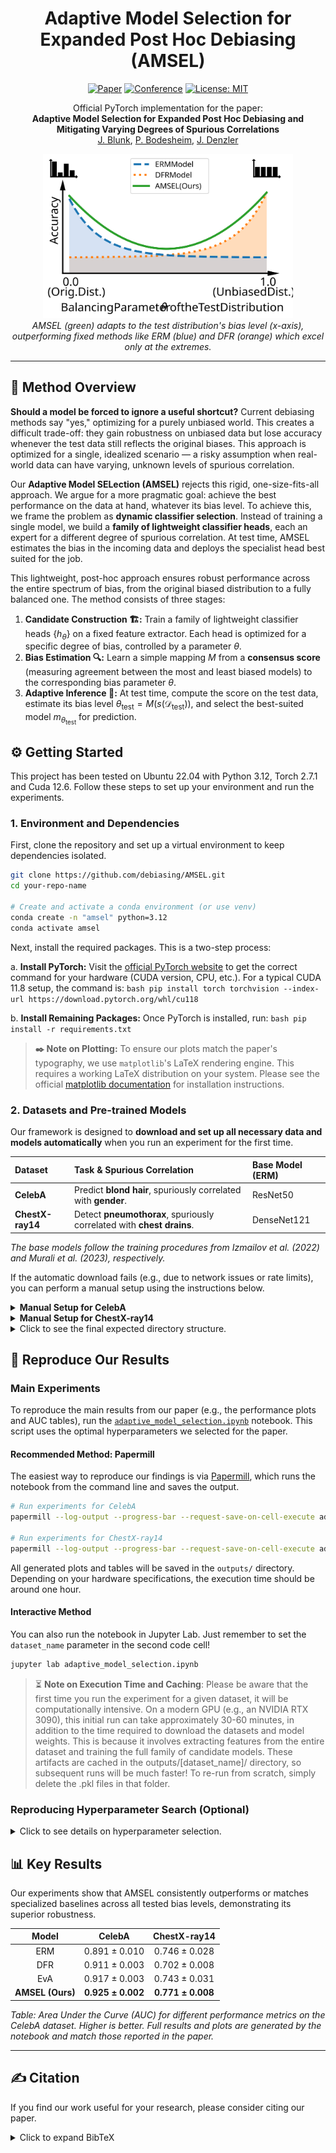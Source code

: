 <div align="center">

# **Adaptive Model Selection for Expanded Post Hoc Debiasing (AMSEL)**

[![Paper](https://img.shields.io/badge/paper-PDF-red)](https://blunk.sh/blunk2025amsel.pdf)
[![Conference](https://img.shields.io/badge/CAIP-2025-yellow)](https://caip2025.com)
[![License: MIT](https://img.shields.io/badge/License-MIT-green.svg)](https://opensource.org/licenses/MIT)

</div>

<p align="center">
  Official PyTorch implementation for the paper:<br>
  <b>Adaptive Model Selection for Expanded Post Hoc Debiasing and Mitigating Varying Degrees of Spurious Correlations</b><br>
  <a href=https://inf-cv.uni-jena.de/home/staff/blunk/>J. Blunk</a>, <a href=https://inf-cv.uni-jena.de/home/staff/bodesheim/>P. Bodesheim</a>, <a href=https://inf-cv.uni-jena.de/home/staff/denzler/>J. Denzler</a>
</p>

<p align="center">
  <img src="teaserfigure.svg" width="400" alt="AMSEL Performance Plot">
  <br>
  <em>AMSEL (green) adapts to the test distribution's bias level (x-axis), outperforming fixed methods like ERM (blue) and DFR (orange) which excel only at the extremes.</em>
</p>

---

## 🎯 Method Overview

**Should a model be forced to ignore a useful shortcut?** Current debiasing methods say "yes," optimizing for a purely unbiased world. This creates a difficult trade-off: they gain robustness on unbiased data but lose accuracy whenever the test data still reflects the original biases. This approach is optimized for a single, idealized scenario — a risky assumption when real-world data can have varying, unknown levels of spurious correlation.

Our **Adaptive Model SELection (AMSEL)** rejects this rigid, one-size-fits-all approach. We argue for a more pragmatic goal: achieve the best performance on the data at hand, whatever its bias level. To achieve this, we frame the problem as **dynamic classifier selection**. Instead of training a single model, we build a **family of lightweight classifier heads**, each an expert for a different degree of spurious correlation. At test time, AMSEL estimates the bias in the incoming data and deploys the specialist head best suited for the job.

This lightweight, post-hoc approach ensures robust performance across the entire spectrum of bias, from the original biased distribution to a fully balanced one. The method consists of three stages:

1.  **Candidate Construction 🏗️:** Train a family of lightweight classifier heads $`\{h_\theta\}`$ on a fixed feature extractor. Each head is optimized for a specific degree of bias, controlled by a parameter $`\theta`$.
2.  **Bias Estimation 🔍:** Learn a simple mapping $`M`$ from a **consensus score** (measuring agreement between the most and least biased models) to the corresponding bias parameter $`\theta`$.
3.  **Adaptive Inference 🚀:** At test time, compute the score on the test data, estimate its bias level $`\theta_{\mathrm{test}} = M(s(\mathcal{D}_{\mathrm{test}}))`$, and select the best-suited model $`m_{\theta_{\mathrm{test}}}`$ for prediction.

<!-- | Step 1: Candidate Construction 🏗️ | Step 2: Bias Estimation 🔍 | Step 3: Adaptive Inference 🚀 |
| :--- | :--- | :--- |
| Train a family of lightweight classifier heads $\{h_\theta\}$ on a fixed feature extractor. Each head is optimized for a specific degree of bias, controlled by a parameter $\theta$. | Learn a simple mapping $M$ from a **consensus score** (measuring agreement between the most and least biased models) to the corresponding bias parameter $\theta$. | At test time, compute the score on the test data, estimate its bias level $\theta_{\mathrm{test}} = M(s(\mathcal{D}_{\mathrm{test}}))$, and select the best-suited model $m_{\theta_{\mathrm{test}}}$ for prediction. |

This approach allows AMSEL to be robust across a wide spectrum of strengthspurious correlations without retraining the expensive feature extractor. -->

## ⚙️ Getting Started

This project has been tested on Ubuntu 22.04 with Python 3.12, Torch 2.7.1 and Cuda 12.6. Follow these steps to set up your environment and run the experiments.

### 1. Environment and Dependencies

First, clone the repository and set up a virtual environment to keep dependencies isolated.

```bash
git clone https://github.com/debiasing/AMSEL.git
cd your-repo-name

# Create and activate a conda environment (or use venv)
conda create -n "amsel" python=3.12
conda activate amsel
```

Next, install the required packages. This is a two-step process:

  a. **Install PyTorch:** Visit the [official PyTorch website](https://pytorch.org/get-started/locally/) to get the correct command for your hardware (CUDA version, CPU, etc.). For a typical CUDA 11.8 setup, the command is:
     ```bash
     pip install torch torchvision --index-url https://download.pytorch.org/whl/cu118
     ```

  b. **Install Remaining Packages:** Once PyTorch is installed, run:
     ```bash
     pip install -r requirements.txt
     ```

> **✒️ Note on Plotting:** To ensure our plots match the paper's typography, we use `matplotlib`'s LaTeX rendering engine. This requires a working LaTeX distribution on your system. Please see the official [matplotlib documentation](https://matplotlib.org/stable/users/explain/text/usetex.html#usetex) for installation instructions.

### 2. Datasets and Pre-trained Models

Our framework is designed to **download and set up all necessary data and models automatically** when you run an experiment for the first time.

| Dataset | Task & Spurious Correlation | Base Model (ERM) |
| :--- | :--- | :--- |
| **CelebA** | Predict **blond hair**, spuriously correlated with **gender**. | ResNet50 |
| **ChestX-ray14** | Detect **pneumothorax**, spuriously correlated with **chest drains**. | DenseNet121 |

*The base models follow the training procedures from Izmailov et al. (2022) and Murali et al. (2023), respectively.*

If the automatic download fails (e.g., due to network issues or rate limits), you can perform a manual setup using the instructions below.

<details>
<summary><strong>Manual Setup for CelebA</strong></summary>

* **Dataset Files:** The automatic download via `torchvision` can sometimes fail due to Google Drive rate limits. If this happens:
    1.  Go to the [official CelebA project page](http://mmlab.ie.cuhk.edu.hk/projects/CelebA.html).
    2.  Download `img_align_celeba.zip` and the four `list_*.txt` annotation files.
    3.  Unzip the images and place the `img_align_celeba` folder and all `.txt` files directly inside `data/celeba/`.

* **Model Weights:**
    1.  Download the `celeba_models.zip` from our [**GitHub Releases page**](https://github.com/debiasing/AMSEL/releases).
    2.  Extract the contents into the `data/celeba/models/` directory.

</details>

<details>
<summary><strong>Manual Setup for ChestX-ray14</strong></summary>

* **Dataset Files:** The ChestX-ray14 dataset files and pre-processed annotations are only available via automatic download from our GitHub release. Manual download for the dataset is not provided at this time.

* **Model Weights:**
    1.  Download the `chestx-ray14_models.zip` from our [**GitHub Releases page**](https://github.com/debiasing/AMSEL/releases).
    2.  Extract the contents into the `data/chestx-ray14/models/` directory.

</details>

<details>
<summary>Click to see the final expected directory structure.</summary>

After a successful setup (either automatic or manual), your `data` directory should look like this:

```
data/
├── celeba/
│   ├── img_align_celeba/
│   │   ├── 000001.jpg
│   │   └── ...
│   ├── models/
│   │   ├── izmailov_resnet50_erm_seed1/
│   │   │   └── best_model.th
│   │   ├── izmailov_resnet50_erm_seed2/
│   │   └── ...
│   ├── identity_CelebA.txt
│   ├── list_attr_celeba.txt
│   ├── list_bbox_celeba.txt
│   ├── list_eval_partition.txt
│   └── list_landmarks_align_celeba.txt
│
└── chestx-ray14/
    ├── images/
    │   ├── 00000001_000.png
    │   └── ...
    ├── models/
    │   ├── murali_dense121_erm_seed1/
    │   │   └── best_model.th
    │   ├── murali_dense121_erm_seed2/
    │   └── ...
    ├── nih_full.xlsx
    ├── nih_subset.xlsx
    ├── nih_full_processed.csv
    ├── nih_train_val_processed.csv
    └── nih_test_processed.csv
```

</details>

## 🚀 Reproduce Our Results

### Main Experiments

To reproduce the main results from our paper (e.g., the performance plots and AUC tables), run the [`adaptive_model_selection.ipynb`](./adaptive_model_selection.ipynb) notebook. This script uses the optimal hyperparameters we selected for the paper.

#### Recommended Method: Papermill
The easiest way to reproduce our findings is via [Papermill](https://papermill.readthedocs.io/en/latest/), which runs the notebook from the command line and saves the output.

```bash
# Run experiments for CelebA
papermill --log-output --progress-bar --request-save-on-cell-execute adaptive_model_selection.ipynb outputs/celeba_results.ipynb -p dataset_name celeba

# Run experiments for ChestX-ray14
papermill --log-output --progress-bar --request-save-on-cell-execute adaptive_model_selection.ipynb outputs/chestx-ray14_results.ipynb -p dataset_name chestx-ray14
```
<!--- Alternative for detached running:
screen -L -Logfile outputs/celeba_log.txt -S AMSEL-CelebA papermill --log-output --progress-bar --request-save-on-cell-execute adaptive_model_selection.ipynb outputs/celeba_results.ipynb -p dataset_name celeba

screen -L -Logfile outputs/chestx-ray14_log.txt -S AMSEL-ChestX-ray14 papermill --log-output --progress-bar --request-save-on-cell-execute adaptive_model_selection.ipynb outputs/chestx-ray14_results.ipynb -p dataset_name chestx-ray14
--->

All generated plots and tables will be saved in the `outputs/` directory. Depending on your hardware specifications, the execution time should be around one hour.

#### Interactive Method

You can also run the notebook in Jupyter Lab. Just remember to set the `dataset_name` parameter in the second code cell!
```bash
jupyter lab adaptive_model_selection.ipynb
```

> ⏳ **Note on Execution Time and Caching**: Please be aware that the first time you run the experiment for a given dataset, it will be computationally intensive. On a modern GPU (e.g., an NVIDIA RTX 3090), this initial run can take approximately 30-60 minutes, in addition to the time required to download the datasets and model weights. This is because it involves extracting features from the entire dataset and training the full family of candidate models. These artifacts are cached in the outputs/[dataset_name]/ directory, so subsequent runs will be much faster! To re-run from scratch, simply delete the .pkl files in that folder.

### Reproducing Hyperparameter Search (Optional)

<details>
<summary>Click to see details on hyperparameter selection.</summary>

Our main experiments use a pre-selected inverse regularization strength `C`. We selected this value by following the procedure from Kirichenko et al. (DFR), which involves maximizing the **worst-group accuracy** on a held-out validation set.

If you wish to verify this process or tune `C` for a new dataset, you can run the [`hyperparameter_selection.ipynb`](./hyperparameter_selection.ipynb) notebook:

```bash
# Run hyperparameter search for CelebA
papermill --log-output --progress-bar hyperparameter_selection.ipynb outputs/celeba_hyperparameter_results.ipynb -p dataset_name celeba

# Run hyperparameter search for ChestX-ray14
papermill --log-output --progress-bar hyperparameter_selection.ipynb outputs/chestx-ray14_hyperparameter_results.ipynb -p dataset_name chestx-ray14
```
<!--- Alternative for detached running:
screen -L -Logfile outputs/celeba_hyperparameters_log.txt -S AMSEL-CelebA-Hyperparameters papermill --log-output --progress-bar hyperparameter_selection.ipynb outputs/celeba_hyperparameter_results.ipynb -p dataset_name celeba

screen -L -Logfile outputs/chestx-ray14_hyperparameters_log.txt -S AMSEL-ChestX-ray14-Hyperparameters papermill --log-output --progress-bar hyperparameter_selection.ipynb outputs/chestx-ray14_hyperparameter_results.ipynb -p dataset_name chestx-ray14
--->

The notebook will generate a table of results in the `outputs/` directory. The optimal `C` value should then be updated in `config.py` before running the main experiment.

</details>


## 📊 Key Results

Our experiments show that AMSEL consistently outperforms or matches specialized baselines across all tested bias levels, demonstrating its superior robustness.

| Model        | CelebA | ChestX-ray14 |
|:------------:|:--------------:|:--------------------------:|
| ERM          | $`0.891 \pm  0.010`$ | $`0.746 \pm  0.028`$ |
| DFR          | $`0.911 \pm  0.003`$ | $`0.702 \pm  0.008`$ |
| EvA          | $`0.917 \pm  0.003`$ | $`0.743 \pm  0.031`$ |
| **AMSEL (Ours)** | $`\mathbf{0.925 \pm  0.002}`$ | $`\mathbf{0.771 \pm  0.008}`$ |

*Table: Area Under the Curve (AUC) for different performance metrics on the CelebA dataset. Higher is better. Full results and plots are generated by the notebook and match those reported in the paper.*

---

## ✍️ Citation

If you find our work useful for your research, please consider citing our paper.

<details>
<summary>Click to expand BibTeX</summary>

```bibtex
@inproceedings{blunk2025amsel,
  title     = {Adaptive Model Selection for Expanded Post Hoc Debiasing and Mitigating Varying Degrees of Spurious Correlations},
  author    = {Blunk, J. and Bodesheim, P. and Denzler, J.},
  booktitle = {CAIP 2025: 21st International Conference in Computer Analysis of Images and Patterns},
  year      = {2025}
}
```
</deta